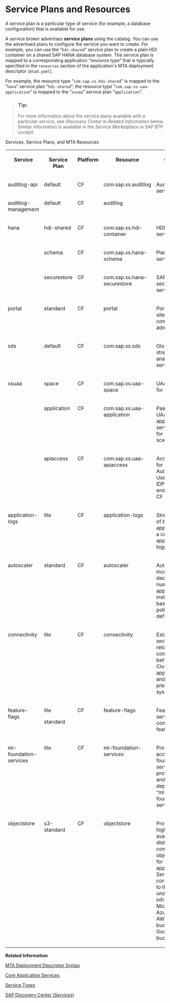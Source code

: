 <!-- loio0393ce339acf49bf97b17c671ce92b9f -->

# Service Plans and Resources

A service plan is a particular type of service \(for example, a database configuration\) that is available for use.



A service broker advertises **service plans** using the catalog. You can use the advertised plans to configure the service you want to create. For example, you can use the “`hdi-shared`” service plan to create a plain HDI container on a shared SAP HANA database system. The service plan is mapped to a corresponding application “resource type” that is typically specified in the `resources` section of the application's MTA deployment descriptor \(`mtad.yaml`\).

For example, the resource type “`com.sap.xs.hdi-shared`” is mapped to the “`hana`” service plan “`hdi-shared`”; the resource type “`com.sap.xs.uaa-application`” is mapped to the “`xsuaa`” service plan “`application`”.

> ### Tip:  
> For more information about the service plans available with a particular service, see *Discovery Center* in *Related Information* below. Similar information is available in the *Service Marketplace* in SAP BTP cockpit.

<a name="loio0393ce339acf49bf97b17c671ce92b9f__table_vxy_hcx_bz"/>Services, Service Plans, and MTA Resources


<table>
<tr>
<th valign="top">

Service



</th>
<th valign="top">

Service Plan



</th>
<th valign="top">

Platform



</th>
<th valign="top">

Resource



</th>
<th valign="top">

Created Service



</th>
</tr>
<tr>
<td valign="top">

auditlog-api



</td>
<td valign="top">

default



</td>
<td valign="top">

CF



</td>
<td valign="top">

com.sap.xs.auditlog



</td>
<td valign="top" rowspan="2">

Audit-log service



</td>
</tr>
<tr>
<td valign="top">

auditlog-management



</td>
<td valign="top">

default



</td>
<td valign="top">

CF



</td>
<td valign="top">

auditlog



</td>
</tr>
<tr>
<td valign="top" rowspan="3">

hana



</td>
<td valign="top">

hdi-shared



</td>
<td valign="top">

CF



</td>
<td valign="top">

com.sap.xs.hdi-container



</td>
<td valign="top">

HDI container service



</td>
</tr>
<tr>
<td valign="top">

schema



</td>
<td valign="top">

CF



</td>
<td valign="top">

com.sap.xs.hana-schema



</td>
<td valign="top">

Plain schema service



</td>
</tr>
<tr>
<td valign="top">

securestore



</td>
<td valign="top">

CF



</td>
<td valign="top">

com.sap.xs.hana-securestore



</td>
<td valign="top">

SAP HANA secure-store service



</td>
</tr>
<tr>
<td valign="top">

portal



</td>
<td valign="top">

standard



</td>
<td valign="top">

CF



</td>
<td valign="top">

portal



</td>
<td valign="top">

Portal DB site-host, content, and admin service



</td>
</tr>
<tr>
<td valign="top">

sds



</td>
<td valign="top">

default



</td>
<td valign="top">

CF



</td>
<td valign="top">

com.sap.xs.sds



</td>
<td valign="top">

Global streaming analytics service



</td>
</tr>
<tr>
<td valign="top" rowspan="3">

xsuaa



</td>
<td valign="top">

space



</td>
<td valign="top">

CF



</td>
<td valign="top">

com.sap.xs.uaa-space



</td>
<td valign="top">

UAA service for a space



</td>
</tr>
<tr>
<td valign="top">

application



</td>
<td valign="top">

CF



</td>
<td valign="top">

com.sap.xs.uaa-application



</td>
<td valign="top">

PaaS-enabled UAA application service plan for CF scenarios



</td>
</tr>
<tr>
<td valign="top">

apiaccess



</td>
<td valign="top">

CF



</td>
<td valign="top">

com.sap.xs.uaa-apiaccess



</td>
<td valign="top">

Access Plan for Authorization, Users and IDPS API endpoints in CF



</td>
</tr>
<tr>
<td valign="top">

application-logs



</td>
<td valign="top">

lite



</td>
<td valign="top">

CF



</td>
<td valign="top">

application-logs



</td>
<td valign="top">

Streams logs of bound applications to a central application logging stack



</td>
</tr>
<tr>
<td valign="top">

autoscaler



</td>
<td valign="top">

standard



</td>
<td valign="top">

CF



</td>
<td valign="top">

autoscaler



</td>
<td valign="top">

Automatically increase or decrease the number of application instances based on a policy you define.



</td>
</tr>
<tr>
<td valign="top">

connectivity



</td>
<td valign="top">

lite



</td>
<td valign="top">

CF



</td>
<td valign="top">

connectivity



</td>
<td valign="top">

Establishes secure, reliable connectivity between Cloud applications and on-premise systems



</td>
</tr>
<tr>
<td valign="top">

feature-flags



</td>
<td valign="top">

lite

standard



</td>
<td valign="top">

CF



</td>
<td valign="top">

feature-flags



</td>
<td valign="top">

Feature Flags service for the control of feature rollout



</td>
</tr>
<tr>
<td valign="top">

ml-foundation-services



</td>
<td valign="top">

lite



</td>
<td valign="top">

CF



</td>
<td valign="top">

ml-foundation-services



</td>
<td valign="top">

Provides access to foundation services by provisioning and deprovisioning “ml foundation” services



</td>
</tr>
<tr>
<td valign="top">

objectstore



</td>
<td valign="top">

s3-standard



</td>
<td valign="top">

CF



</td>
<td valign="top">

objectstore



</td>
<td valign="top">

Provides a highly available, distributed, consistent object store for CF applications. Service plan corresponds to the underlying infrastructure: Microsoft Azure Blobs, AWS S3 buckets, Google Cloud buckets, etc.



</td>
</tr>
</table>

**Related Information**  


[MTA Deployment Descriptor Syntax](../30-HANA-Cloud-DB-Dev-Deployment/mta-deployment-descriptor-syntax-4050fee.md "Description of an MTA's deployment-related prerequisites and dependencies.")

[Core Application Services](core-application-services-b0200e9.md "A selection of essential application services are available with the run-time platform.")

[Service Types](service-types-9baaaf2.md "The services provided in Cloud Foundry are available in different types.")

[SAP Discovery Center \(Services\)](https://discovery-center.cloud.sap/protected/index.html#/viewServices)


